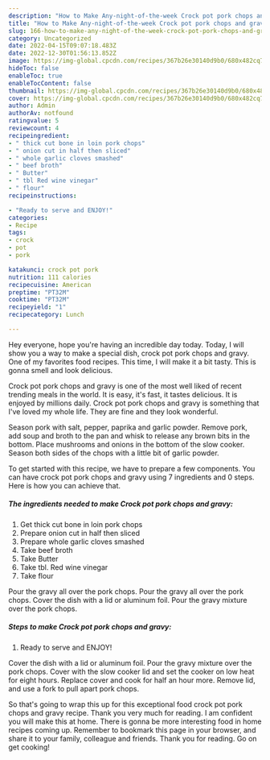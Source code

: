 ```yaml
---
description: "How to Make Any-night-of-the-week Crock pot pork chops and gravy"
title: "How to Make Any-night-of-the-week Crock pot pork chops and gravy"
slug: 166-how-to-make-any-night-of-the-week-crock-pot-pork-chops-and-gravy
category: Uncategorized
date: 2022-04-15T09:07:18.483Z
date: 2022-12-30T01:56:13.852Z
image: https://img-global.cpcdn.com/recipes/367b26e30140d9b0/680x482cq70/crock-pot-pork-chops-and-gravy-recipe-main-photo.jpg
hideToc: false
enableToc: true
enableTocContent: false
thumbnail: https://img-global.cpcdn.com/recipes/367b26e30140d9b0/680x482cq70/crock-pot-pork-chops-and-gravy-recipe-main-photo.jpg
cover: https://img-global.cpcdn.com/recipes/367b26e30140d9b0/680x482cq70/crock-pot-pork-chops-and-gravy-recipe-main-photo.jpg
author: Admin
authorAv: notfound
ratingvalue: 5
reviewcount: 4
recipeingredient:
- " thick cut bone in loin pork chops"
- " onion cut in half then sliced"
- " whole garlic cloves smashed"
- " beef broth"
- " Butter"
- " tbl Red wine vinegar"
- " flour"
recipeinstructions:

- "Ready to serve and ENJOY!"
categories:
- Recipe
tags:
- crock
- pot
- pork

katakunci: crock pot pork 
nutrition: 111 calories
recipecuisine: American
preptime: "PT32M"
cooktime: "PT32M"
recipeyield: "1"
recipecategory: Lunch

---
```



Hey everyone, hope you're having an incredible day today. Today, I will show you a way to make a special dish, crock pot pork chops and gravy. One of my favorites food recipes. This time, I will make it a bit tasty. This is gonna smell and look delicious.

Crock pot pork chops and gravy is one of the most well liked of recent trending meals in the world. It is easy, it's fast, it tastes delicious. It is enjoyed by millions daily. Crock pot pork chops and gravy is something that I've loved my whole life. They are fine and they look wonderful.

Season pork with salt, pepper, paprika and garlic powder. Remove pork, add soup and broth to the pan and whisk to release any brown bits in the bottom. Place mushrooms and onions in the bottom of the slow cooker. Season both sides of the chops with a little bit of garlic powder.


To get started with this recipe, we have to prepare a few components. You can have crock pot pork chops and gravy using 7 ingredients and 0 steps. Here is how you can achieve that.

<!--inarticleads1-->

##### The ingredients needed to make Crock pot pork chops and gravy:

1. Get  thick cut bone in loin pork chops
1. Prepare  onion cut in half then sliced
1. Prepare  whole garlic cloves smashed
1. Take  beef broth
1. Take  Butter
1. Take  tbl. Red wine vinegar
1. Take  flour


Pour the gravy all over the pork chops. Pour the gravy all over the pork chops. Cover the dish with a lid or aluminum foil. Pour the gravy mixture over the pork chops. 

<!--inarticleads2-->

##### Steps to make Crock pot pork chops and gravy:


1. Ready to serve and ENJOY!

Cover the dish with a lid or aluminum foil. Pour the gravy mixture over the pork chops. Cover with the slow cooker lid and set the cooker on low heat for eight hours. Replace cover and cook for half an hour more. Remove lid, and use a fork to pull apart pork chops. 

So that's going to wrap this up for this exceptional food crock pot pork chops and gravy recipe. Thank you very much for reading. I am confident you will make this at home. There is gonna be more interesting food in home recipes coming up. Remember to bookmark this page in your browser, and share it to your family, colleague and friends. Thank you for reading. Go on get cooking!
